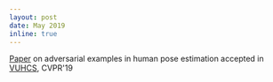 ```yaml
---
layout: post
date: May 2019
inline: true
---
```


[Paper](https://arxiv.org/abs/1908.06401) on adversarial examples in human pose estimation accepted in [VUHCS](https://vuhcs.github.io), CVPR'19
